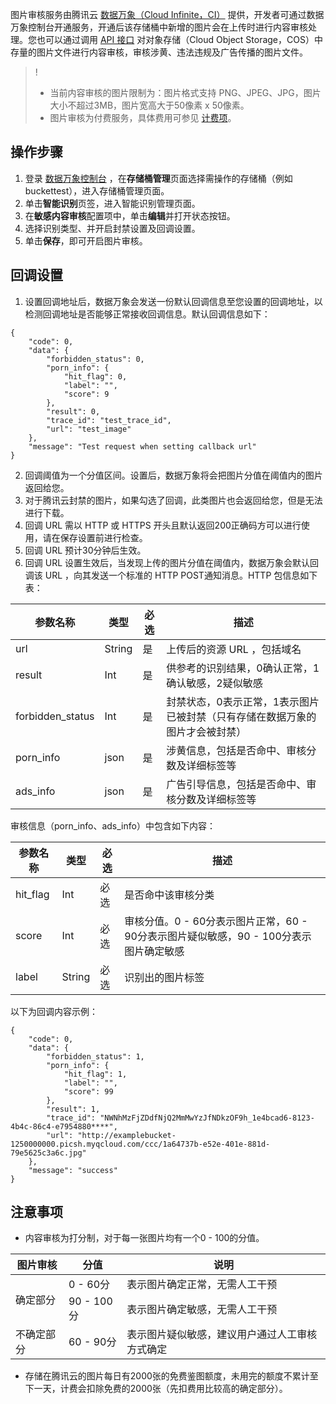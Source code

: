 图片审核服务由腾讯云 [数据万象（Cloud Infinite，CI）](https://cloud.tencent.com/document/product/460) 提供，开发者可通过数据万象控制台开通服务，开通后该存储桶中新增的图片会在上传时进行内容审核处理。您也可以通过调用 [API 接口](https://cloud.tencent.com/document/product/460/37318) 对对象存储（Cloud Object Storage，COS）中存量的图片文件进行内容审核，审核涉黄、违法违规及广告传播的图片文件。

>!
>- 当前内容审核的图片限制为：图片格式支持 PNG、JPEG、JPG，图片大小不超过3MB，图片宽高大于50像素 x 50像素。
>- 图片审核为付费服务，具体费用可参见 [计费项](https://cloud.tencent.com/document/product/1235/44663)。
>



## 操作步骤


1. 登录 [数据万象控制台](https://console.cloud.tencent.com/ci/bucket) ，在**存储桶管理**页面选择需操作的存储桶（例如 buckettest），进入存储桶管理页面。
2. 单击**智能识别**页签，进入智能识别管理页面。
3. 在**敏感内容审核**配置项中，单击**编辑**并打开状态按钮。
4. 选择识别类型、并开启封禁设置及回调设置。
5. 单击**保存**，即可开启图片审核。

## 回调设置

1. 设置回调地址后，数据万象会发送一份默认回调信息至您设置的回调地址，以检测回调地址是否能够正常接收回调信息。默认回调信息如下：
```plaintext
{
    "code": 0,
    "data": {
        "forbidden_status": 0,
        "porn_info": {
            "hit_flag": 0,
            "label": "",
            "score": 9
        },
        "result": 0,
        "trace_id": "test_trace_id",
        "url": "test_image"
    },
    "message": "Test request when setting callback url"
}  
```
2. 回调阈值为一个分值区间。设置后，数据万象将会把图片分值在阈值内的图片返回给您。
3. 对于腾讯云封禁的图片，如果勾选了回调，此类图片也会返回给您，但是无法进行下载。
4. 回调 URL 需以 HTTP 或 HTTPS 开头且默认返回200正确码方可以进行使用，请在保存设置前进行检查。
5. 回调 URL 预计30分钟后生效。
6. 回调 URL 设置生效后，当发现上传的图片分值在阈值内，数据万象会默认回调该 URL ，向其发送一个标准的 HTTP POST通知消息。HTTP 包信息如下表：

| 参数名称      | 类型   | 必选 | 描述                                                         |
| ------------- | ------ | ---- | ------------------------------------------------------------ |
| url           | String | 是   | 上传后的资源 URL ，包括域名                                  |
| result        | Int    | 是   | 供参考的识别结果，0确认正常，1确认敏感，2疑似敏感                 |
| forbidden_status | Int    | 是   | 封禁状态，0表示正常，1表示图片已被封禁（只有存储在数据万象的图片才会被封禁） |
| porn_info     | json   | 是   | 涉黄信息，包括是否命中、审核分数及详细标签等                                         |                                       
|  ads_info   | 	json   |   是    |广告引导信息，包括是否命中、审核分数及详细标签等|

审核信息（porn_info、ads_info）中包含如下内容：

| 参数名称      | 类型   | 必选 | 描述 |
|---|---|--|---|
| hit_flag      | Int   | 必选 | 是否命中该审核分类 |
| score      | Int   | 必选 | 审核分值。0 - 60分表示图片正常，60 - 90分表示图片疑似敏感，90 - 100分表示图片确定敏感 |
| label      | String   | 必选 | 识别出的图片标签|


以下为回调内容示例：

```shell
{
	"code": 0,
	"data": {
		"forbidden_status": 1,
		"porn_info": {
			"hit_flag": 1,
			"label": "",
			"score": 99
		},
		"result": 1,
		"trace_id": "NWNhMzFjZDdfNjQ2MmMwYzJfNDkzOF9h_1e4bcad6-8123-4b4c-86c4-e7954880****",
		"url": "http://examplebucket-1250000000.picsh.myqcloud.com/ccc/1a64737b-e52e-401e-881d-79e5625c3a6c.jpg"
	},
	"message": "success"
}
```
## 注意事项
- 内容审核为打分制，对于每一张图片均有一个0 - 100的分值。
<table>
<thead>
<tr>
<th>图片审核</th>
<th>分值</th>
<th>说明</th>
</tr>
</thead>
<tbody><tr>
<td rowspan=2>确定部分</td>
<td>0 - 60分</td>
<td>表示图片确定正常，无需人工干预</td>
</tr>
<tr>
<td>90 - 100分</td>
<td>表示图片确定敏感，无需人工干预</td>
</tr>
<tr>
<td>不确定部分</td>
<td>60 - 90分</td>
<td>表示图片疑似敏感，建议用户通过人工审核方式确定</td>
</tr>
</tbody></table>

- 存储在腾讯云的图片每日有2000张的免费鉴图额度，未用完的额度不累计至下一天，计费会扣除免费的2000张（先扣费用比较高的确定部分）。
